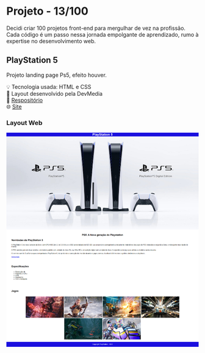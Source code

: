 # Projeto - 13/100

Decidi criar 100 projetos front-end para mergulhar de vez na profissão. Cada código é um passo nessa jornada empolgante de aprendizado, rumo à expertise no desenvolvimento web.

## PlayStation 5

Projeto landing page Ps5, efeito houver.

💡 Tecnologia usada: HTML e CSS <br>
📑 Layout desenvolvido pela DevMedia <br>
📂 [Respositório](https://github.com/diego105xz/ps5) <br>
🌐 [Site](https://diego105xz.github.io/ps5/) <br>

### Layout Web
![WEB](https://github.com/diego105xz/RepositorioImg/blob/main/ps5Web.jpg)

